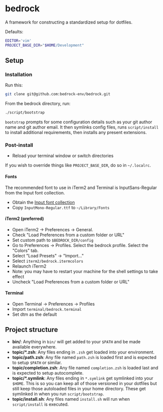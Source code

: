 # bedrock

A framework for constructing a standardized setup for dotfiles.

Defaults:

```bash
EDITOR='vim'
PROJECT_BASE_DIR="$HOME/Development"
```

## Setup

### Installation

Run this:

```bash
git clone git@github.com:bedrock-env/bedrock.git
```

From the bedrock directory, run:
```bash
./script/bootstrap
```

``bootstrap`` prompts for some configuration details such as your git author name
and git author email. It then symlinks config files, runs ``script/install`` to install
additional requirements, then installs any present extensions.


### Post-install

- Reload your terminal window or switch directories

If you wish to override things like ``PROJECT_BASE_DIR``, do so in ``~/.localrc``.

#### Fonts

The recommended font to use in iTerm2 and Terminal is InputSans-Regular from the Input
font collection.

- Obtain the [Input font collection](http://input.fontbureau.com/download/)
- Copy `InputMono-Regular.ttf` to `~/Library/Fonts`

#### iTerm2 (preferred)

- Open iTerm2 -> Preferences -> General.
- Check "Load Preferences from a custom folder or URL"
- Set custom path to `$BEDROCK_DIR/config`
- Go to Preferences -> Profiles. Select the bedrock profile. Select the "Colors" tab.
- Select "Load Presets" -> "Import..."
- Select `iterm2/bedrock.itermcolors`
- Relaunch iTerm2
- Note: you may have to restart your machine for the shell settings to take
  effect
- Uncheck "Load Preferences from a custom folder or URL"

#### Terminal

- Open Terminal -> Preferences -> Profiles
- Import ``terminal/bedrock.terminal``
- Set dtm as the default

## Project structure

- **bin/**: Anything in `bin/` will get added to your `$PATH` and be made
  available everywhere.
- **topic/\*.zsh**: Any files ending in `.zsh` get loaded into your
  environment.
- **topic/path.zsh**: Any file named `path.zsh` is loaded first and is
  expected to setup `$PATH` or similar.
- **topic/completion.zsh**: Any file named `completion.zsh` is loaded
  last and is expected to setup autocomplete.
- **topic/\*.symlink**: Any files ending in `*.symlink` get symlinked into
  your `$HOME`. This is so you can keep all of those versioned in your dotfiles
  but still keep those autoloaded files in your home directory. These get
  symlinked in when you run `script/bootstrap`.
- **topic/install.sh**: Any files named `install.sh` will run when `script/install`
  is executed.
